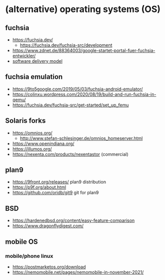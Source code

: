 # (alternative) operating systems (OS)

## fuchsia

* https://fuchsia.dev/
  + https://fuchsia.dev/fuchsia-src/development
* https://www.zdnet.de/88364003/google-startet-portal-fuer-fuchsia-entwickler/
* [software delivery model](https://fuchsia.dev/fuchsia-src/get-started/learn/intro/packages)

## fuchsia emulation

* https://9to5google.com/2019/05/03/fuchsia-android-emulator/
* https://colinxu.wordpress.com/2020/08/19/build-and-run-fuchsia-in-qemu/
* https://fuchsia.dev/fuchsia-src/get-started/set_up_femu

## Solaris forks

* https://omnios.org/
  + http://www.stefan-schlesinger.de/omnios_homeserver.html
* https://www.openindiana.org/
* https://illumos.org/
* https://nexenta.com/products/nexentastor (commercial)

## plan9

* https://9front.org/releases/ plan9 distribution
* https://p9f.org/about.html
* https://github.com/oridb/git9 git for plan9

## BSD

* https://hardenedbsd.org/content/easy-feature-comparison
* https://www.dragonflydigest.com/

## mobile OS

### mobile/phone linux

* https://postmarketos.org/download
* https://nemomobile.net/pages/nemomobile-in-november-2021/
